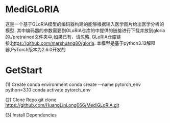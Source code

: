 # MediGLoRIA
这是一个基于GLoRIA模型的编码器构建的能够根据输入医学图片给出医学分析的模型.
其中编码器的参数需要到GLoRIA仓库的中提供的链接进行下载并放到gloria的./pretrained文件夹中,如果已有，请忽略.
GLoRIA仓库链接:https://github.com/marshuang80/gloria.
本模型是基于python3.13解释器,PyTorch版本为2.6.0开发的


# GetStart
(1) Create conda environment
    conda create --name pytorch_env python=3.10
    conda activate pytorch_env

(2) Clone Repo
  git clone https://github.com/HuangLinLong666/MediGLoRIA.git

(3)  Install Dependencies

